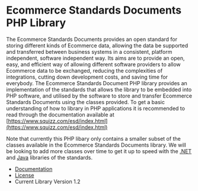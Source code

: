 # Ecommerce Standards Documents PHP Library
The Ecommerce Standards Documents provides an open standard for storing different kinds of Ecommerce data, allowing the data be supported and transferred between business systems in a consistent, platform independent, software independent way. 
Its aims are to provide an open, easy, and efficient way of allowing different software providers to allow Ecommerce data to be exchanged, reducing the complexities of integrations, cutting down development costs, and saving time for everybody.
The Ecommerce Standards Document PHP library provides an implementation of the standards that allows the library to be embedded into PHP software, and utilised by the software to store and transfer Ecommerce Standards Documents using the classes provided.
To get a basic understanding of how to library in PHP applications it is recommended to read through the documentation available at [https://www.squizz.com/esd/index.html](https://www.squizz.com/esd/index.html)

Note that currently this PHP libary only contains a smaller subset of the classes available in the Ecommerce Standards Documents library. We will be looking to add more classes over time to get it up to speed with the [.NET](https://github.com/squizzdotcom/ecommerce-standards-documents-dotnet-library) and [Java](https://github.com/squizzdotcom/ecommerce-standards-documents-java-library) libraries of the standards.

- [Documentation](https://www.squizz.com/esd/index.html)
- [License](LICENSE)
- Current Library Version 1.2